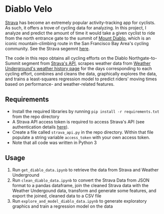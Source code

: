# Diablo Velo
[Strava](http://strava.com) has become an extremely popular activity-tracking app for cyclists. As such, it offers a trove of cycling data for analyzing. In this project, I analyze and predict the amount of time it would take a given cyclist to ride from the north entrance gate to the summit of [Mount Diablo](https://en.wikipedia.org/wiki/Mount_Diablo), which is an iconic mountain-climbing route in the San Francisco Bay Area's cycling community. See the Strava segemnt [here](https://www.strava.com/segments/656860). 

The code in this repo obtains all cycling efforts on the Diablo Northgate-to-Summit segment from [Strava's API](https://strava.github.io/api/), scrapes weather data from [Weather Underground's weather history page](https://www.wunderground.com/history/airport/KCCR/2006/1/1/DailyHistory.html?req_city=Walnut+Creek&req_state=CA&req_statename=California&reqdb.zip=94595&reqdb.magic=1&reqdb.wmo=99999) for the days corresponding to each cycling effort, combines and cleans the data, graphically explores the data, and trains a least-squares regression model to predict riders' moving times based on performance- and weather-related features.

## Requirements
* Install the required libraries by running `pip install -r requirements.txt` from the repo directory
* A Strava API access token is required to access Strava's API (see authentication details [here](https://strava.github.io/api/v3/oauth/)). 
* Create a file called `strava_api.py` in the repo directory. Within that file populate a string variable `access_token` with your own access token.
* Note that all code was written in Python 3

## Usage
1. Run `get_diablo_data.ipynb` to retrieve the data from Strava and Weather Underground
2. Run `clean_diablo_data.ipynb` to convert the Strava Data from JSON format to a pandas dataframe, join the cleaned Strava data with the Weather Undergound data, transform and generate some features, and export the joined, cleaned data to a CSV file
3. Run `explore_and_model_diablo_data.ipynb` to generate exploratory graphics and train a regression model on the data
